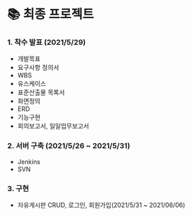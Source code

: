 # 📚 최종 프로젝트 

### 1. 착수 발표 (2021/5/29)
- 개발목표 
- 요구사항 정의서
- WBS
- 유스케이스 
- 표준산출물 목록서 
- 화면정의
- ERD
- 기능구현
- 회의보고서, 일일업무보고서

### 2. 서버 구축 (2021/5/26 ~ 2021/5/31)
- Jenkins
- SVN

### 3. 구현 
- 자유게시판 CRUD, 로그인, 회원가입(2021/5/31 ~ 2021/06/06)
